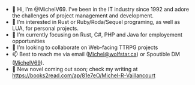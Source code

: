 - 👋 Hi, I’m @MichelV69. I've been in the IT industry since 1992 and adore the challenges of project management and development.
- 👀 I’m interested in Rust or Ruby/Roda/Sequel programing, as well as LUA, for personal projects.
- 🌱 I’m currently focusing on Rust, C#, PHP and Java for employement opportunities
- 💞️ I’m looking to collaborate on Web-facing TTRPG projects
- 📫 Best to reach me via email (Michel@wolfstar.ca) or Spoutible DM ([MichelV69](https://spoutible.com/MichelV69)).
- 📖 New novel coming out soon; check my writing at https://books2read.com/ap/81e7eO/Michel-R-Vaillancourt

<!---
MichelV69/MichelV69 is a ✨ special ✨ repository because its `README.md` (this file) appears on your GitHub profile.
You can click the Preview link to take a look at your changes.
--->
